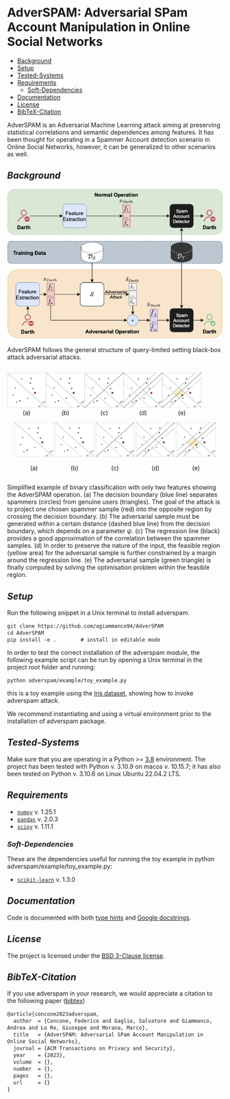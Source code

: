 **AdverSPAM: Adversarial SPam Account Manipulation in Online Social Networks**
==========================================================

- [Background](#Background)
- [Setup](#Setup)
- [Tested-Systems](#Tested-Systems)
- [Requirements](#Requirements)
  - [Soft-Dependencies](#Soft-Dependencies)
- [Documentation](#Documentation)
- [License](#License)
- [BibTeX-Citation](#BibTeX-Citation)

AdverSPAM is an Adversarial Machine Learning attack aiming at preserving statistical correlations and semantic dependences among features.
It has been thought for operating in a Spammer Account detection scenario in Online Social Networks, however, it can be generalized to other scenarios as well.

## *Background* 


![Attack Scenario](docs/images/attack_scenario.png)



AdverSPAM follows the general structure of query-limited setting black-box attack adversarial attacks.


<div style="display: flex">
<p style="width: 18%; text-align: center"><img src="docs/images/toy_example/fig_1.png"/> (a)</p>
<p style="width: 18%; text-align: center"><img src="docs/images/toy_example/fig_2.png"/> (b)</p>
<p style="width: 18%; text-align: center"><img src="docs/images/toy_example/fig_3.png"/> (c)</p>
<p style="width: 18%; text-align: center"><img src="docs/images/toy_example/fig_4.png"/> (d)</p>
<p style="width: 18%; text-align: center"><img src="docs/images/toy_example/fig_5.png"/> (e)</p>
</div>


<div align="center">
  <img src="docs/images/toy_example/fig_1.png" width="18%"/>
  <img src="docs/images/toy_example/fig_2.png" width="18%"/>
  <img src="docs/images/toy_example/fig_3.png" width="18%"/>
  <img src="docs/images/toy_example/fig_4.png" width="18%"/>
  <img src="docs/images/toy_example/fig_5.png" width="18%"/>
</div>
<div align="center">
  <p style="width: 18%; text-align: center; display: inline-block;">(a)</p>
  <p style="width: 18%; text-align: center; display: inline-block;">(b)</p>
  <p style="width: 18%; text-align: center; display: inline-block;">(c)</p>
  <p style="width: 18%; text-align: center; display: inline-block;">(d)</p>
  <p style="width: 18%; text-align: center; display: inline-block;">(e)</p>
</div>


Simplified example of binary classification with only two features showing the AdverSPAM operation. 
(a) The decision boundary (blue line) separates spammers (circles) from genuine users (triangles). The goal of the attack is to project one chosen spammer sample (red) into the opposite region by crossing the decision boundary. 
(b) The adversarial sample must be generated within a certain distance (dashed blue line) from the decision boundary, which depends on a parameter $`\psi`$. 
(c) The regression line (black) provides a good approximation of the correlation between the spammer samples. 
(d) In order to preserve the nature of the input, the feasible region (yellow area) for the adversarial sample is further constrained by a margin around the regression line. 
(e) The adversarial sample (green triangle) is finally computed by solving the optimisation problem within the feasible region.

## *Setup*

Run the following snippet in a Unix terminal to install adverspam.  

```
git clone https://github.com/agiammanco94/AdverSPAM
cd AdverSPAM
pip install -e . 		# install in editable mode  
```

In order to test the correct installation of the adverspam module, the following example script can be run by opening a Unix terminal in the project root folder and running:

```
python adverspam/example/toy_example.py
```
this is a toy example using the [Iris dataset](https://archive.ics.uci.edu/dataset/53/iris), showing how to invoke adverspam attack.

We recommend instantiating and using a virtual environment prior to the installation of adverspam package.

## *Tested-Systems*

Make sure that you are operating in a Python >= [3.8](https://docs.python.org/3.8/) environment.
The project has been tested with Python v. 3.10.9 on macos v. 10.15.7; it has also been tested on Python v. 3.10.6 on Linux Ubuntu 22.04.2 LTS.

## *Requirements*

- [`numpy`](https://numpy.org/devdocs/) v. 1.25.1
- [`pandas`](https://pandas.pydata.org/docs/) v. 2.0.3
- [`scipy`](http://scipy.github.io/devdocs/) v. 1.11.1

### *Soft-Dependencies*

These are the dependencies useful for running the toy example in python adverspam/example/toy_example.py:

- [`scikit-learn`](https://scikit-learn.org/stable/index.html) v. 1.3.0


## *Documentation*

Code is documented with both [type hints](https://docs.python.org/3/library/typing.html) and [Google docstrings](https://sphinxcontrib-napoleon.readthedocs.io/en/latest/example_google.html).


## *License*

The project is licensed under the [BSD 3-Clause license](https://github.com/agiammanco94/AdverSPAM/blob/main/LICENSE.txt).

## *BibTeX-Citation*

If you use adverspam in your research, we would appreciate a citation to the following paper ([bibtex](/docs/references/concone2023adverspam.bib))

```
@article{concone2023adverspam,
  author  = {Concone, Federico and Gaglio, Salvatore and Giammanco, Andrea and Lo Re, Giuseppe and Morana, Marco},
  title   = {AdverSPAM: Adversarial SPam Account Manipulation in Online Social Networks},
  journal = {ACM Transactions on Privacy and Security},
  year    = {2023},
  volume  = {},
  number  = {},
  pages   = {},
  url     = {}
}
```